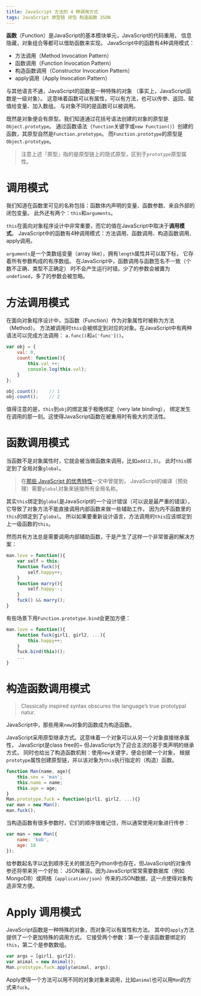 ```yaml
---
title: JavaScript 方法的 4 种调用方式
tags: JavaScript 原型链 闭包 构造函数 JSON
---
```


**函数**（Function）是JavaScript的基本模块单元，JavaScript的代码重用，
信息隐藏，对象组合等都可以借助函数来实现。
JavaScript中的函数有4种调用模式：

* 方法调用（Method Invocation Pattern）
* 函数调用（Function Invocation Pattern）
* 构造函数调用（Constructor Invocation Pattern）
* apply调用（Apply Invocation Pattern）

与其他语言不通，JavaScript的函数是一种特殊的对象
（事实上，JavaScript函数是一级对象）。
这意味着函数可以有属性，可以有方法，也可以传参、返回、赋值给变量、加入数组。
与对象不同的是函数可以被调用。

既然是对象便会有原型。我们知道通过花括号语法创建的对象的原型是`Object.prototype`。
通过函数语法（`function`关键字或`new Function()`）创建的函数，其原型自然是`Function.prototype`。
而`Function.prototype`的原型是`Object.prototype`。

> 注意上述『原型』指的是原型链上的隐式原型，区别于`prototype`原型属性。

<!--more-->

# 调用模式

我们知道在函数里可见的名称包括：函数体内声明的变量、函数参数、来自外部的闭包变量。
此外还有两个：`this`和`arguments`。

`this`在面向对象程序设计中非常重要，而它的值在JavaScript中取决于**调用模式**。
JavaScript中的函数有4种调用模式：方法调用、函数调用、构造函数调用、apply调用。

`arguments`是一个类数组变量（array like），拥有`length`属性并可以取下标，
它存着所有参数构成的有序数组。
在JavaScript中，函数调用与函数签名不一致（个数不正确、类型不正确定）
时不会产生运行时错。少了的参数会被置为`undefined`，多了的参数会被忽略。

# 方法调用模式

在面向对象程序设计中，当函数（Function）作为对象属性时被称为方法（Method）。
方法被调用时`this`会被绑定到对应的对象。在JavaScript中有两种语法可以完成方法调用：
`a.func()`和`a['func']()`。

```javascript
var obj = {
    val: 0,
    count: function(){
        this.val ++;
        console.log(this.val);
    }
};

obj.count();    // 1
obj.count();    // 2
```

值得注意的是，`this`到`obj`的绑定属于极晚绑定（very late binding），
绑定发生在调用的那一刻。这使得JavaScript函数在被重用时有极大的灵活性。

# 函数调用模式

当函数不是对象属性时，它就会被当做函数来调用，比如`add(2,3)`。
此时`this`绑定到了全局对象`global`。

> 在[那些 JavaScript 的优秀特性][elegant-js]一文中曾提到，
> JavaScript的编译（预处理）需要`global`对象来链接所有全局名称。

其实`this`绑定到`global`是JavaScript的一个设计错误（可以说是最严重的错误），
它导致了对象方法不能直接调用内部函数来做一些辅助工作，
因为内不函数里的`this`的绑定到了`global`。
所以如果要重新设计语言，方法调用的`this`应该绑定到上一级函数的`this`。

然而共有方法总是需要调用内部辅助函数，于是产生了这样一个非常普遍的解决方案：

```javascript
man.love = function(){
    var self = this;
    function fuck(){
        self.happy++;
    }
    function marry(){
        self.happy--;
    }
    fuck() && marry();
}
```

有些场景下用`Function.prototype.bind`会更加方便：

```javascript
man.love = function(){
    function fuck(girl1, girl2, ...){
        this.happy++;
    }
    fuck.bind(this)();
    ...
}
```

# 构造函数调用模式

> Classically inspired syntax obscures the language’s true prototypal natur.

JavaScript中，那些用来`new`对象的函数成为构造函数。

JavaScript采用原型继承方式。这意味着一个对象可以从另一个对象直接继承属性，
JavaScript是class free的~ 但JavaScript为了迎合主流的基于类声明的继承方式，
同时也给出了构造函数机制：使用`new`关键字，便会创建一个对象，
根据`prototype`属性创建原型链，并以该对象为`this`执行指定的（构造）函数。

```javascript
function Man(name, age){
    this.sex = 'man';
    this.name = name;
    this.age = age;
}
Man.prototype.fuck = function(girl1, girl2, ...){}
var man = new Man();
man.fuck();
```

当构造函数有很多参数时，它们的顺序很难记住，所以通常使用对象进行传参：

```javascript
var man = new Man({
    name: 'bob',
    age: 18
});
```

给参数起名字以达到顺序无关的做法在Python中也存在，但JavaScript的对象传参还将带来另一个好处：
JSON兼容。因为JavaScript常常需要数据库（例如MongoDB）或网络（`application/json`）传来的JSON数据，这一点使得对象构造非常方便。

# Apply 调用模式

JavaScript函数是一种特殊的对象，而对象可以有属性和方法。
其中的`apply`方法提供了一个更加特殊的调用方式。
它接受两个参数：第一个是该函数要绑定的`this`，第二个是参数数组。

```javascript
var args = [girl1, girl2];
var animal = new Animal();
Man.prototype.fuck.apply(animal, args);
```

Apply使得一个方法可以用不同的对象对象来调用，比如`animal`也可以用`Man`的方式来`fuck`。

[elegant-js]: /2016/01/18/elegant-javascript.html


